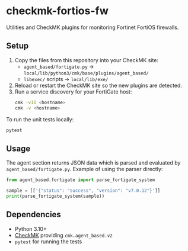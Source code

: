 # checkmk-fortios-fw

Utilities and CheckMK plugins for monitoring Fortinet FortiOS firewalls.

## Setup

1. Copy the files from this repository into your CheckMK site:
   - `agent_based/fortigate.py` → `local/lib/python3/cmk/base/plugins/agent_based/`
   - `libexec/` scripts → `local/lib/exe/`
2. Reload or restart the CheckMK site so the new plugins are detected.
3. Run a service discovery for your FortiGate host:
   ```bash
   cmk -vII <hostname>
   cmk -v <hostname>
   ```

To run the unit tests locally:
```bash
pytest
```

## Usage

The agent section returns JSON data which is parsed and evaluated by
`agent_based/fortigate.py`. Example of using the parser directly:
```python
from agent_based.fortigate import parse_fortigate_system

sample = [['{"status": "success", "version": "v7.0.12"}']]
print(parse_fortigate_system(sample))
```

## Dependencies

- Python 3.10+
- [CheckMK](https://checkmk.com/) providing `cmk.agent_based.v2`
- `pytest` for running the tests
